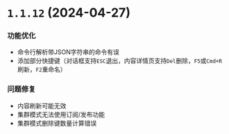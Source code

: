# `1.1.12` (2024-04-27)

### 功能优化

* 命令行解析带JSON字符串的命令有误
* 添加部分快捷键（对话框支持`ESC`退出，内容详情页支持`Del`删除，`F5`或`Cmd+R`刷新，`F2`重命名）

### 问题修复

* 内容刷新可能无效
* 集群模式无法使用订阅/发布功能
* 集群模式删除键数量计算错误

